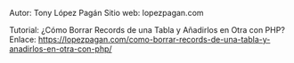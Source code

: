Autor: Tony López Pagán
Sitio web: lopezpagan.com

Tutorial: ¿Cómo Borrar Records de una Tabla y Añadirlos en Otra con PHP?
Enlace: https://lopezpagan.com/como-borrar-records-de-una-tabla-y-anadirlos-en-otra-con-php/
